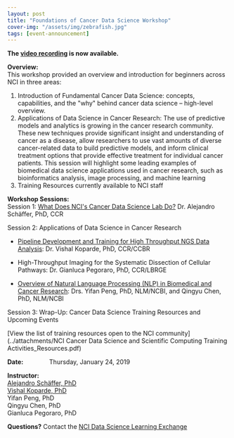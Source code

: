 ```yaml
---
layout: post
title: "Foundations of Cancer Data Science Workshop"
cover-img: "/assets/img/zebrafish.jpg"
tags: [event-announcement]
---
```


**The [video recording](https://cbiit.webex.com/cbiit/ldr.php?RCID=60480b27024359407b3ed5edbc3708de) is now available.**

**Overview:**  
This workshop provided an overview and introduction for beginners across NCI in three areas:
1. Introduction of Fundamental Cancer Data Science: concepts, capabilities, and the "why" behind cancer data science – high-level overview.
2. Applications of Data Science in Cancer Research: The use of predictive models and analytics is growing in the cancer research community. These new techniques provide significant insight and understanding of cancer as a disease, allow researchers to use vast amounts of diverse cancer-related data to build predictive models, and inform clinical treatment options that provide effective treatment for individual cancer patients. This session will highlight some leading examples of biomedical data science applications used in cancer research, such as bioinformatics analysis, image processing, and machine learning
3. Training Resources currently available to NCI staff

**Workshop Sessions:**  
Session 1: [What Does NCI's Cancer Data Science Lab Do?](../attachments/Foundations_Workshop_Part_I_Schaffer.pptx) Dr. Alejandro Schäffer, PhD, CCR  
  
Session 2: Applications of Data Science in Cancer Research  

- [Pipeline Development and Training for High Throughput NGS Data Analysis](../attachments/Foundations_of_CDS_presentation_Koparde.pptx): Dr. Vishal Koparde, PhD, CCR/CCBR

- High-Throughput Imaging for the Systematic Dissection of Cellular Pathways: Dr. Gianluca Pegoraro, PhD, CCR/LBRGE

- [Overview of Natural Language Processing (NLP) in Biomedical and Cancer Research](../attachments/Foundations_of_CDS_presentation_Peng_Chen.pdf): Drs. Yifan Peng, PhD, NLM/NCBI, and Qingyu Chen, PhD, NLM/NCBI

Session 3: Wrap-Up: Cancer Data Science Training Resources and Upcoming Events  

[View the list of training resources open to the NCI community](../attachments/NCI Cancer Data Science and Scientific Computing Training Activities_Resources.pdf)


**Date:** &nbsp;&nbsp;&nbsp;&nbsp;&nbsp;&nbsp;&nbsp;&nbsp;&nbsp;&nbsp;&nbsp;&nbsp;&nbsp;&nbsp;Thursday, January 24, 2019   

**Instructor:**  
[Alejandro Schäffer, PhD](http://nciphub.org/groups/cancerdatascience/File:Foundations_Workshop_Part_I_Bio_Schaffer.docx)  
[Vishal Koparde, PhD](https://nciphub.org/groups/cancerdatascience/File:/uploads/Foundations_Workshop_Part_I_Bio_Koparde.docx)    
Yifan Peng, PhD  
Qingyu Chen, PhD  
Gianluca Pegoraro, PhD  

**Questions?** Contact the [NCI Data Science Learning Exchange](mailto:NCIDataScienceLearningExchange@mail.nih.gov)


